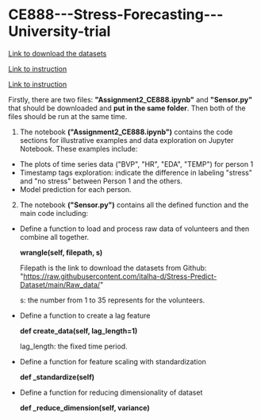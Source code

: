 # CE888---Stress-Forecasting---University-trial

[Link to download the datasets](https://github.com/italha-d/Stress-Predict-Dataset)

[Link to instruction](https://moodle.essex.ac.uk/pluginfile.php/1007595/course/section/139943/2022_CE888_Assignment_2.pdf?time=1675939526588)

[Link to instruction](https://moodle.essex.ac.uk/pluginfile.php/1007595/course/section/139943/2022_CE888_Project_Stress_wearables.pdf?time=1674147604064)


Firstly, there are two files: **"Assignment2_CE888.ipynb"** and **"Sensor.py"** that should be downloaded and **put in the same folder**. Then both of the files should be run at the same time.




1. The notebook **("Assignment2_CE888.ipynb")** contains the code sections for illustrative examples and data exploration on Jupyter Notebook.
These examples include:
- The plots of time series data ("BVP", "HR", "EDA", "TEMP") for person 1
- Timestamp tags exploration: indicate the difference in labeling "stress" and "no stress" between Person 1 and the others.
- Model prediction for each person.

2. The notebook **("Sensor.py")** contains all the defined function and the main code including:
- Define a function to load and process raw data of volunteers and then combine all together.

  **wrangle(self, filepath, s)**
  
  Filepath is the link to download the datasets from Github:  "https://raw.githubusercontent.com/italha-d/Stress-Predict-Dataset/main/Raw_data/"
  
  s: the number from 1 to 35 represents for the volunteers.
  
- Define a function to create a lag feature

  **def create_data(self, lag_length=1)**
  
  lag_length: the fixed time period.
  
  
- Define a function for feature scaling with standardization

  **def _standardize(self)**
  
- Define a function for reducing dimensionality of dataset

  **def _reduce_dimension(self, variance)**
  

